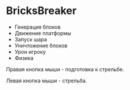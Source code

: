 # BricksBreaker
- Генерация блоков
- Движение платформы
- Запуск шара
- Уничтожение блоков
- Урон игроку
- Физика

Правая кнопка мыши - подготовка к стрельбе.

Левая кнопка мыши - стрельба.
